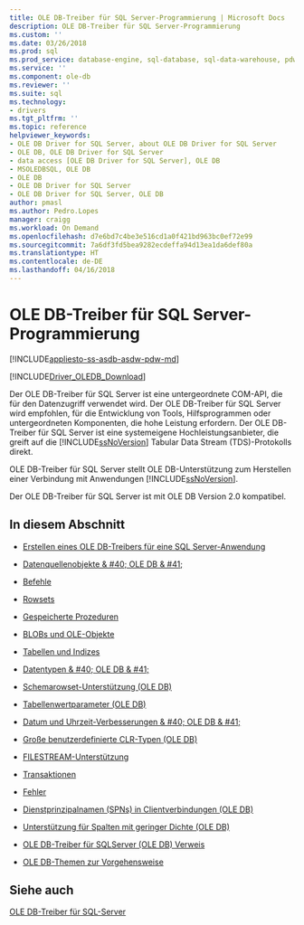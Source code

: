 ```yaml
---
title: OLE DB-Treiber für SQL Server-Programmierung | Microsoft Docs
description: OLE DB-Treiber für SQL Server-Programmierung
ms.custom: ''
ms.date: 03/26/2018
ms.prod: sql
ms.prod_service: database-engine, sql-database, sql-data-warehouse, pdw
ms.service: ''
ms.component: ole-db
ms.reviewer: ''
ms.suite: sql
ms.technology:
- drivers
ms.tgt_pltfrm: ''
ms.topic: reference
helpviewer_keywords:
- OLE DB Driver for SQL Server, about OLE DB Driver for SQL Server
- OLE DB, OLE DB Driver for SQL Server
- data access [OLE DB Driver for SQL Server], OLE DB
- MSOLEDBSQL, OLE DB
- OLE DB
- OLE DB Driver for SQL Server
- OLE DB Driver for SQL Server, OLE DB
author: pmasl
ms.author: Pedro.Lopes
manager: craigg
ms.workload: On Demand
ms.openlocfilehash: d7e6bd7c4be3e516cd1a0f421bd963bc0ef72e99
ms.sourcegitcommit: 7a6df3fd5bea9282ecdeffa94d13ea1da6def80a
ms.translationtype: HT
ms.contentlocale: de-DE
ms.lasthandoff: 04/16/2018
---
```

# <a name="ole-db-driver-for-sql-server-programming"></a>OLE DB-Treiber für SQL Server-Programmierung
[!INCLUDE[appliesto-ss-asdb-asdw-pdw-md](../../../includes/appliesto-ss-asdb-asdw-pdw-md.md)]

[!INCLUDE[Driver_OLEDB_Download](../../../includes/driver_oledb_download.md)]

  Der OLE DB-Treiber für SQL Server ist eine untergeordnete COM-API, die für den Datenzugriff verwendet wird. Der OLE DB-Treiber für SQL Server wird empfohlen, für die Entwicklung von Tools, Hilfsprogrammen oder untergeordneten Komponenten, die hohe Leistung erfordern. Der OLE DB-Treiber für SQL Server ist eine systemeigene Hochleistungsanbieter, die greift auf die [!INCLUDE[ssNoVersion](../../../includes/ssnoversion-md.md)] Tabular Data Stream (TDS)-Protokolls direkt.  
  
 OLE DB-Treiber für SQL Server stellt OLE DB-Unterstützung zum Herstellen einer Verbindung mit Anwendungen [!INCLUDE[ssNoVersion](../../../includes/ssnoversion-md.md)].  
  
 Der OLE DB-Treiber für SQL Server ist mit OLE DB Version 2.0 kompatibel.  
  
## <a name="in-this-section"></a>In diesem Abschnitt  
  
-   [Erstellen eines OLE DB-Treibers für eine SQL Server-Anwendung](../../oledb/ole-db-driver/creating-a-oledb-driver-for-sql-server-application.md)  
  
-   [Datenquellenobjekte & #40; OLE DB & #41;](../../oledb/ole-db-data-source-objects/data-source-objects-ole-db.md)  
  
-   [Befehle](../../oledb/ole-db-commands/commands.md)  
  
-   [Rowsets](../../oledb/ole-db-rowsets/rowsets.md)  
  
-   [Gespeicherte Prozeduren](../../oledb/ole-db/stored-procedures.md)  
  
-   [BLOBs und OLE-Objekte](../../oledb/ole-db-blobs/blobs-and-ole-objects.md)  
  
-   [Tabellen und Indizes](../../oledb/ole-db-tables-indexes/tables-and-indexes.md)  
  
-   [Datentypen & #40; OLE DB & #41;](../../oledb/ole-db-data-types/data-types-ole-db.md)  
  
-   [Schemarowset-Unterstützung &#40;OLE DB&#41;](../../oledb/ole-db/schema-rowset-support-ole-db.md)  
  
-   [Tabellenwertparameter &#40;OLE DB&#41;](../../oledb/ole-db-table-valued-parameters/table-valued-parameters-ole-db.md)  
  
-   [Datum und Uhrzeit-Verbesserungen & #40; OLE DB & #41;](../../oledb/ole-db-date-time/date-and-time-improvements-ole-db.md)  
  
-   [Große benutzerdefinierte CLR-Typen &#40;OLE DB&#41;](../../oledb/ole-db/large-clr-user-defined-types-ole-db.md)  
  
-   [FILESTREAM-Unterstützung](../../oledb/features/filestream-support.md)  
  
-   [Transaktionen](../../oledb/ole-db-transactions/transactions.md)  
  
-   [Fehler](../../oledb/ole-db-errors/errors.md)  
  
-   [Dienstprinzipalnamen &#40;SPNs&#41; in Clientverbindungen &#40;OLE DB&#41;](../../oledb/ole-db/service-principal-names-spns-in-client-connections-ole-db.md)  
  
-   [Unterstützung für Spalten mit geringer Dichte &#40;OLE DB&#41;](../../oledb/ole-db/sparse-columns-support-ole-db.md)  
  
-   [OLE DB-Treiber für SQLServer &#40;OLE DB&#41; Verweis](../../oledb/ole-db-interfaces/oledb-driver-for-sql-server-ole-db-interfaces.md)  
  
-   [OLE DB-Themen zur Vorgehensweise](../../oledb/ole-db-how-to/ole-db-how-to-topics.md)  
  
## <a name="see-also"></a>Siehe auch  
 [OLE DB-Treiber für SQL-Server](../../oledb/oledb-driver-for-sql-server.md)  
  
  
